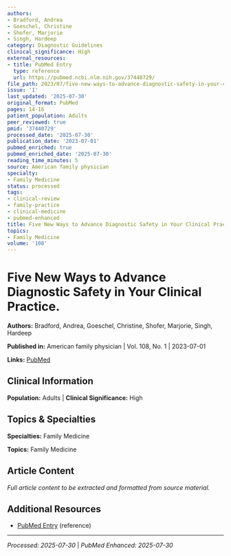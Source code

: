 ```yaml
---
authors:
- Bradford, Andrea
- Goeschel, Christine
- Shofer, Marjorie
- Singh, Hardeep
category: Diagnostic Guidelines
clinical_significance: High
external_resources:
- title: PubMed Entry
  type: reference
  url: https://pubmed.ncbi.nlm.nih.gov/37440729/
file_path: 2023/07/five-new-ways-to-advance-diagnostic-safety-in-your-clinical.md
issue: '1'
last_updated: '2025-07-30'
original_format: PubMed
pages: 14-16
patient_population: Adults
peer_reviewed: true
pmid: '37440729'
processed_date: '2025-07-30'
publication_date: '2023-07-01'
pubmed_enriched: true
pubmed_enriched_date: '2025-07-30'
reading_time_minutes: 5
source: American family physician
specialty:
- Family Medicine
status: processed
tags:
- clinical-review
- family-practice
- clinical-medicine
- pubmed-enhanced
title: Five New Ways to Advance Diagnostic Safety in Your Clinical Practice.
topics:
- Family Medicine
volume: '108'
---
```


# Five New Ways to Advance Diagnostic Safety in Your Clinical Practice.

**Authors:** Bradford, Andrea, Goeschel, Christine, Shofer, Marjorie, Singh, Hardeep

**Published in:** American family physician | Vol. 108, No. 1 | 2023-07-01

**Links:** [PubMed](https://pubmed.ncbi.nlm.nih.gov/37440729/)

## Clinical Information

**Population:** Adults | **Clinical Significance:** High

## Topics & Specialties

**Specialties:** Family Medicine

**Topics:** Family Medicine

## Article Content

*Full article content to be extracted and formatted from source material.*

## Additional Resources

- [PubMed Entry](https://pubmed.ncbi.nlm.nih.gov/37440729/) (reference)

---

*Processed: 2025-07-30* | *PubMed Enhanced: 2025-07-30*
